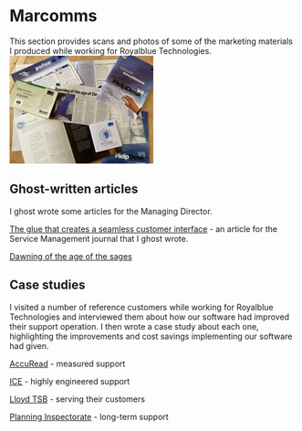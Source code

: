 # Marcomms

This section provides scans and photos of some of the marketing materials I produced while working for Royalblue Technologies.
[![samples thumbnail](marcomms/samples-s.jpg)](marcomms/samples.jpg)

## Ghost-written articles

I ghost wrote some articles for the Managing Director.

[The glue that creates a seamless customer interface](marcomms/glue.md) - an article for the Service Management journal that I ghost wrote.

[Dawning of the age of the sages](marcomms/age-of-sages.md)

## Case studies

I visited a number of reference customers while working for Royalblue Technologies and interviewed them about how our software had improved their support operation. I then wrote a case study about each one, highlighting the improvements and cost savings implementing our software had given.

[AccuRead](marcomms/AccuRead.md) - measured support

[ICE](marcomms/ice-case-study.md) - highly engineered support

[Lloyd TSB](marcomms/Lloyds-case-study.md) - serving their customers

[Planning Inspectorate](marcomms/planning-case-study.md) - long-term support


